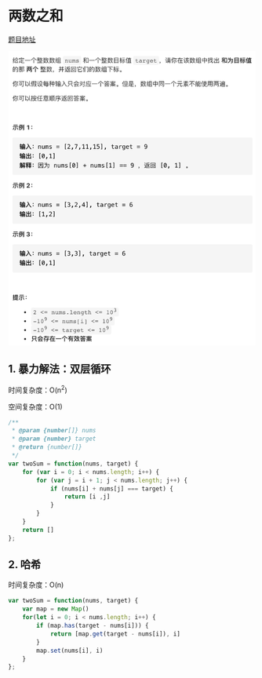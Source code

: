 # 两数之和

[题目地址](https://leetcode-cn.com/problems/two-sum/submissions/)

![题目描述](https://github.com/AngelaBiuBiuBiu/my-leetcode/blob/main/assets/1.png)

## 1. 暴力解法：双层循环

时间复杂度：O(n<sup>2</sup>)

空间复杂度：O(1)

```js
/**
 * @param {number[]} nums
 * @param {number} target
 * @return {number[]}
 */
var twoSum = function(nums, target) {
    for (var i = 0; i < nums.length; i++) {
        for (var j = i + 1; j < nums.length; j++) {
            if (nums[i] + nums[j] === target) {
                return [i ,j]
            }
        }
    }
    return []
};
```

## 2. 哈希

时间复杂度：O(n)

```js
var twoSum = function(nums, target) {
    var map = new Map()
    for(let i = 0; i < nums.length; i++) {
        if (map.has(target - nums[i])) {
            return [map.get(target - nums[i]), i]
        }
        map.set(nums[i], i)
    }
};
```
